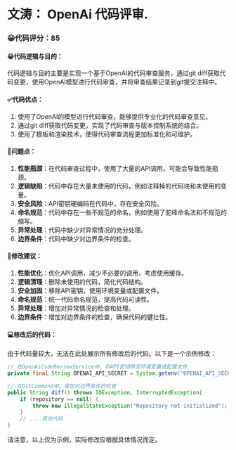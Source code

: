 # 文涛： OpenAi 代码评审.
### 😀代码评分：85
#### 😀代码逻辑与目的：
代码逻辑与目的主要是实现一个基于OpenAI的代码审查服务，通过git diff获取代码变更，使用OpenAI模型进行代码审查，并将审查结果记录到git提交注释中。

#### ✅代码优点：
1. 使用了OpenAI的模型进行代码审查，能够提供专业化的代码审查意见。
2. 通过git diff获取代码变更，实现了代码审查与版本控制系统的结合。
3. 使用了模板和渲染技术，使得代码审查流程更加标准化和可维护。

#### 🤔问题点：
1. **性能瓶颈**：在代码审查过程中，使用了大量的API调用，可能会导致性能瓶颈。
2. **逻辑缺陷**：代码中存在大量未使用的代码，例如注释掉的代码块和未使用的变量。
3. **安全风险**：API密钥硬编码在代码中，存在安全风险。
4. **命名规范**：代码中存在一些不规范的命名，例如使用了驼峰命名法和不规范的缩写。
5. **异常处理**：代码中缺少对异常情况的充分处理。
6. **边界条件**：代码中缺少对边界条件的检查。

#### 🎯修改建议：
1. **性能优化**：优化API调用，减少不必要的调用，考虑使用缓存。
2. **逻辑清理**：删除未使用的代码，简化代码结构。
3. **安全加固**：移除API密钥，使用环境变量或配置文件。
4. **命名规范**：统一代码命名规范，提高代码可读性。
5. **异常处理**：增加对异常情况的检查和处理。
6. **边界条件**：增加对边界条件的检查，确保代码的健壮性。

#### 💻修改后的代码：
由于代码量较大，无法在此处展示所有修改后的代码。以下是一个示例修改：

```java
// 在OpenAiCodeReviewService中，将API密钥移至环境变量或配置文件
private final String OPENAI_API_SECRET = System.getenv("OPENAI_API_SECRET");

// 在GitCommand中，增加对边界条件的检查
public String diff() throws IOException, InterruptedException{
    if (repository == null) {
        throw new IllegalStateException("Repository not initialized");
    }
    // ... 其他代码
}
```

请注意，以上仅为示例，实际修改应根据具体情况而定。